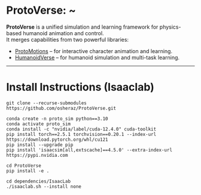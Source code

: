 # ProtoVerse: ~

**ProtoVerse** is a unified simulation and learning framework for physics-based humanoid animation and control.  
It merges capabilities from two powerful libraries:
- [ProtoMotions](https://github.com/NVlabs/ProtoMotions) – for interactive character animation and learning.
- [HumanoidVerse](https://github.com/LeCAR-Lab/HumanoidVerse) – for humanoid simulation and multi-task learning.

---


# Install Instructions (Isaaclab)
```
git clone --recurse-submodules https://github.com/osheraz/ProtoVerse.git

conda create -n proto_sim python==3.10
conda activate proto_sim
conda install -c "nvidia/label/cuda-12.4.0" cuda-toolkit
pip install torch==2.5.1 torchvision==0.20.1 --index-url https://download.pytorch.org/whl/cu121
pip install --upgrade pip
pip install 'isaacsim[all,extscache]==4.5.0' --extra-index-url https://pypi.nvidia.com

cd ProtoVerse
pip install -e .

cd dependencies/IsaacLab
./isaaclab.sh --install none

```